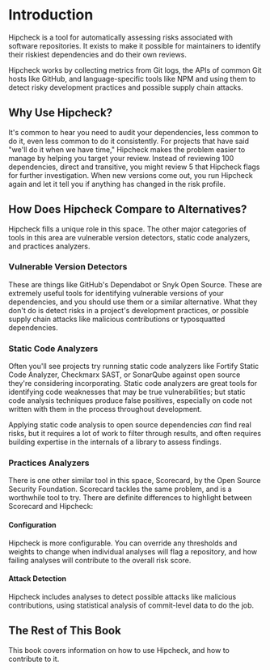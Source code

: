 # Introduction

Hipcheck is a tool for automatically assessing risks associated with software
repositories. It exists to make it possible for maintainers to identify their
riskiest dependencies and do their own reviews.

Hipcheck works by collecting metrics from Git logs, the APIs of common Git hosts
like GitHub, and language-specific tools like NPM and using them to detect risky
development practices and possible supply chain attacks.

## Why Use Hipcheck?

It's common to hear you need to audit your dependencies, less common to do it,
even less common to do it consistently. For projects that have said "we'll
do it when we have time," Hipcheck makes the problem easier to manage by
helping you target your review. Instead of reviewing 100 dependencies,
direct and transitive, you might review 5 that Hipcheck flags for further
investigation. When new versions come out, you run Hipcheck again and let it
tell you if anything has changed in the risk profile.

## How Does Hipcheck Compare to Alternatives?

Hipcheck fills a unique role in this space. The other major categories of tools
in this area are vulnerable version detectors, static code analyzers, and practices
analyzers.

### Vulnerable Version Detectors

These are things like GitHub's Dependabot or Snyk Open Source. These are
extremely useful tools for identifying vulnerable versions of your
dependencies, and you should use them or a similar alternative. What they
don't do is detect risks in a project's development practices, or possible
supply chain attacks like malicious contributions or typosquatted dependencies.

### Static Code Analyzers

Often you'll see projects try running static code analyzers like Fortify
Static Code Analyzer, Checkmarx SAST, or SonarQube against open source
they're considering incorporating. Static code analyzers are great tools
for identifying code weaknesses that may be true vulnerabilities; but
static code analysis techniques produce false positives, especially on code
not written with them in the process throughout development.

Applying static code analysis to open source dependencies _can_ find real
risks, but it requires a lot of work to filter through results, and often
requires building expertise in the internals of a library to assess
findings.

### Practices Analyzers

There is one other similar tool in this space, Scorecard, by the Open Source
Security Foundation. Scorecard tackles the same problem, and is a worthwhile tool
to try. There are definite differences to highlight between Scorecard and Hipcheck:

#### Configuration

Hipcheck is more configurable. You can override any thresholds and weights to
change when individual analyses will flag a repository, and how failing analyses
will contribute to the overall risk score.

#### Attack Detection

Hipcheck includes analyses to detect possible attacks like malicious
contributions, using statistical analysis of commit-level data to do the job.

## The Rest of This Book

This book covers information on how to use Hipcheck, and how to contribute to it.
